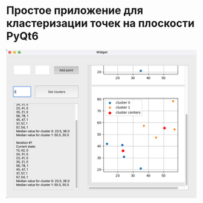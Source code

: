 # Простое приложение для кластеризации точек на плоскости PyQt6

![screenshot](https://github.com/ezuryy/neural_networks_bmstu/blob/dev/lab09/screen.png)
